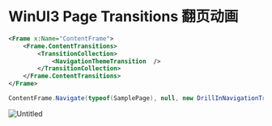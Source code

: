 # WinUI3 Page Transitions 翻页动画

```xml
<Frame x:Name="ContentFrame">
    <Frame.ContentTransitions>
        <TransitionCollection>
            <NavigationThemeTransition  />
        </TransitionCollection>
    </Frame.ContentTransitions>
</Frame>
```

```csharp
ContentFrame.Navigate(typeof(SamplePage), null, new DrillInNavigationTransitionInfo());
```

![Untitled](WinUI3%20Page%20Transitions%20%E7%BF%BB%E9%A1%B5%E5%8A%A8%E7%94%BB%208d04677fc80043d8ada703ff5c28f7ae/Untitled.png)
